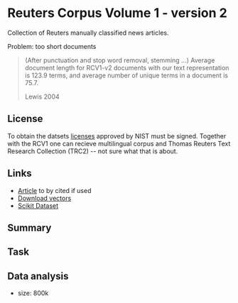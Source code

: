 [article]: https://jmlr.csail.mit.edu/papers/volume5/lewis04a/lewis04a.pdf
[vec_download]: https://jmlr.csail.mit.edu/papers/volume5/lewis04a/
[scikit_dataset]: https://scikit-learn.org/stable/modules/generated/sklearn.datasets.fetch_rcv1.html?highlight=rcv1
[nist_download]: https://trec.nist.gov/data/reuters/reuters.html


# Reuters Corpus Volume 1 - version 2

Collection of Reuters manually classified news articles.

Problem: too short documents

> (After punctuation and stop word removal, stemming ...) Average document
> length for RCV1-v2 documents with our text representation is 123.9 terms, and
> average number of unique terms in a document is 75.7.
>
> Lewis 2004



## License

To obtain the datsets [licenses][nist_download] approved by NIST must be signed.
Together with the RCV1 one can recieve multilingual corpus and Thomas Reuters
Text Research Collection (TRC2) -- not sure what that is about.


## Links

- [Article][article] to by cited if used
- [Download vectors][vec_download]
- [Scikit Dataset][scikit_dataset]

## Summary

## Task

## Data analysis

- size: 800k

